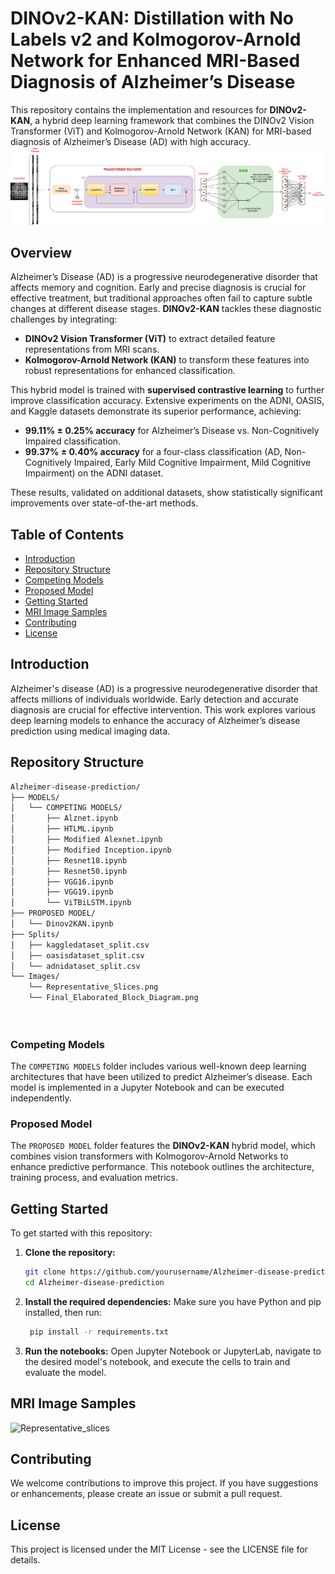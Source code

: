 # DINOv2-KAN: Distillation with No Labels v2 and Kolmogorov-Arnold Network for Enhanced MRI-Based Diagnosis of Alzheimer’s Disease

This repository contains the implementation and resources for **DINOv2-KAN**, a hybrid deep learning framework that combines the DINOv2 Vision Transformer (ViT) and Kolmogorov-Arnold Network (KAN) for MRI-based diagnosis of Alzheimer’s Disease (AD) with high accuracy.
![Final_Elaborated_Block_Diagram](Images/Final_Elaborated_Block_Diagram.png)
## Overview

Alzheimer’s Disease (AD) is a progressive neurodegenerative disorder that affects memory and cognition. Early and precise diagnosis is crucial for effective treatment, but traditional approaches often fail to capture subtle changes at different disease stages. **DINOv2-KAN** tackles these diagnostic challenges by integrating:
- **DINOv2 Vision Transformer (ViT)** to extract detailed feature representations from MRI scans.
- **Kolmogorov-Arnold Network (KAN)** to transform these features into robust representations for enhanced classification.

This hybrid model is trained with **supervised contrastive learning** to further improve classification accuracy. Extensive experiments on the ADNI, OASIS, and Kaggle datasets demonstrate its superior performance, achieving:
- **99.11% ± 0.25% accuracy** for Alzheimer’s Disease vs. Non-Cognitively Impaired classification.
- **99.37% ± 0.40% accuracy** for a four-class classification (AD, Non-Cognitively Impaired, Early Mild Cognitive Impairment, Mild Cognitive Impairment) on the ADNI dataset.

These results, validated on additional datasets, show statistically significant improvements over state-of-the-art methods.

## Table of Contents

- [Introduction](#introduction)
- [Repository Structure](#repository-structure)
- [Competing Models](#competing-models)
- [Proposed Model](#proposed-model)
- [Getting Started](#getting-started)
- [MRI Image Samples](#mri-image-samples)
- [Contributing](#contributing)
- [License](#license)

## Introduction

Alzheimer's disease (AD) is a progressive neurodegenerative disorder that affects millions of individuals worldwide. Early detection and accurate diagnosis are crucial for effective intervention. This work explores various deep learning models to enhance the accuracy of Alzheimer’s disease prediction using medical imaging data.

## Repository Structure
```md
Alzheimer-disease-prediction/
├── MODELS/
│   └── COMPETING MODELS/
│       ├── Alznet.ipynb
│       ├── HTLML.ipynb
│       ├── Modified Alexnet.ipynb
│       ├── Modified Inception.ipynb
│       ├── Resnet18.ipynb
│       ├── Resnet50.ipynb
│       ├── VGG16.ipynb
│       ├── VGG19.ipynb
│       └── ViTBiLSTM.ipynb
├── PROPOSED MODEL/
│   └── Dinov2KAN.ipynb
├── Splits/
│   ├── kaggledataset_split.csv
│   ├── oasisdataset_split.csv
│   └── adnidataset_split.csv
└── Images/
    └── Representative_Slices.png
    └── Final_Elaborated_Block_Diagram.png




```
### Competing Models

The `COMPETING MODELS` folder includes various well-known deep learning architectures that have been utilized to predict Alzheimer’s disease. Each model is implemented in a Jupyter Notebook and can be executed independently.

### Proposed Model

The `PROPOSED MODEL` folder features the **DINOv2-KAN** hybrid model, which combines vision transformers with Kolmogorov-Arnold Networks to enhance predictive performance. This notebook outlines the architecture, training process, and evaluation metrics.

## Getting Started

To get started with this repository:

1. **Clone the repository:**
   ```bash
   git clone https://github.com/yourusername/Alzheimer-disease-prediction.git
   cd Alzheimer-disease-prediction

2. **Install the required dependencies:** 
   Make sure you have Python and pip installed, then run:
   ```bash
    pip install -r requirements.txt
3. **Run the notebooks:** 
   Open Jupyter Notebook or JupyterLab, navigate to the desired model's notebook, and execute the cells to train and evaluate the model.

## MRI Image Samples

![Representative_slices](Images/Representative_slices.png)
   
## Contributing

We welcome contributions to improve this project. If you have suggestions or enhancements, please create an issue or submit a pull request.

## License
This project is licensed under the MIT License - see the LICENSE file for details.





